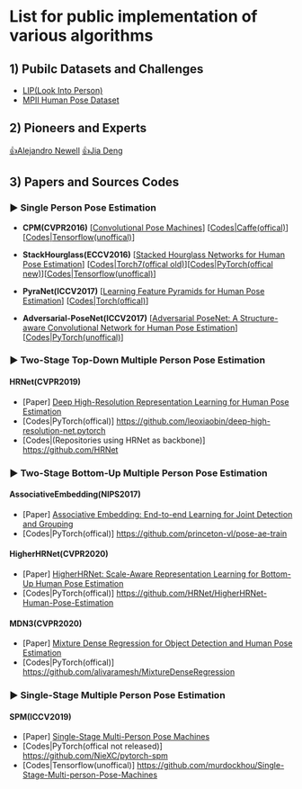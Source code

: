 #  List for public implementation of various algorithms

## 1) Pubilc Datasets and Challenges

* [LIP(Look Into Person)](http://www.sysu-hcp.net/lip/index.php)
* [MPII Human Pose Dataset](http://human-pose.mpi-inf.mpg.de/#)


## 2) Pioneers and Experts

[👍Alejandro Newell](https://www.alejandronewell.com/)
[👍Jia Deng](https://www.cs.princeton.edu/~jiadeng/)

## 3) Papers and Sources Codes

### ▶ Single Person Pose Estimation

* **CPM(CVPR2016)** [[Convolutional Pose Machines](https://arxiv.org/abs/1602.00134)] [[Codes|Caffe(offical)](https://github.com/shihenw/convolutional-pose-machines-release)][[Codes|Tensorflow(unoffical)](https://github.com/psycharo/cpm)]

* **StackHourglass(ECCV2016)** [[Stacked Hourglass Networks for Human Pose Estimation](https://arxiv.org/abs/1603.06937)] [[Codes|Torch7(offical old)](https://github.com/princeton-vl/pose-hg-train)][[Codes|PyTorch(offical new)](https://github.com/princeton-vl/pytorch_stacked_hourglass)][[Codes|Tensorflow(unoffical)](https://github.com/wbenbihi/hourglasstensorlfow)]

* **PyraNet(ICCV2017)** [[Learning Feature Pyramids for Human Pose Estimation](https://arxiv.org/abs/1708.01101)] [[Codes|Torch(offical)](https://github.com/bearpaw/PyraNet)]

* **Adversarial-PoseNet(ICCV2017)** [[Adversarial PoseNet: A Structure-aware Convolutional Network for Human Pose Estimation](https://arxiv.org/abs/1705.00389)] [[Codes|PyTorch(unoffical)](https://github.com/rohitrango/Adversarial-Pose-Estimation)]
 

### ▶ Two-Stage Top-Down Multiple Person Pose Estimation

#### **HRNet(CVPR2019)**
* [Paper] [Deep High-Resolution Representation Learning for Human Pose Estimation](https://arxiv.org/abs/1902.09212)
* [Codes|PyTorch(offical)] https://github.com/leoxiaobin/deep-high-resolution-net.pytorch
* [Codes|(Repositories using HRNet as backbone)] https://github.com/HRNet




### ▶  Two-Stage Bottom-Up Multiple Person Pose Estimation

#### **AssociativeEmbedding(NIPS2017)**
* [Paper] [Associative Embedding: End-to-end Learning for Joint Detection and Grouping](https://arxiv.org/abs/1611.05424)
* [Codes|PyTorch(offical)] https://github.com/princeton-vl/pose-ae-train

#### **HigherHRNet(CVPR2020)**
* [Paper] [HigherHRNet: Scale-Aware Representation Learning for Bottom-Up Human Pose Estimation](https://arxiv.org/abs/1908.10357)
* [Codes|PyTorch(offical)] https://github.com/HRNet/HigherHRNet-Human-Pose-Estimation

#### **MDN3(CVPR2020)**
* [Paper] [Mixture Dense Regression for Object Detection and Human Pose Estimation](https://arxiv.org/abs/1912.00821)
* [Codes|PyTorch(offical)] https://github.com/alivaramesh/MixtureDenseRegression


### ▶  Single-Stage Multiple Person Pose Estimation

#### **SPM(ICCV2019)**
* [Paper] [Single-Stage Multi-Person Pose Machines](https://arxiv.org/abs/1908.09220)
* [Codes|PyTorch(offical not released)] https://github.com/NieXC/pytorch-spm
* [Codes|Tensorflow(unoffical)] https://github.com/murdockhou/Single-Stage-Multi-person-Pose-Machines

